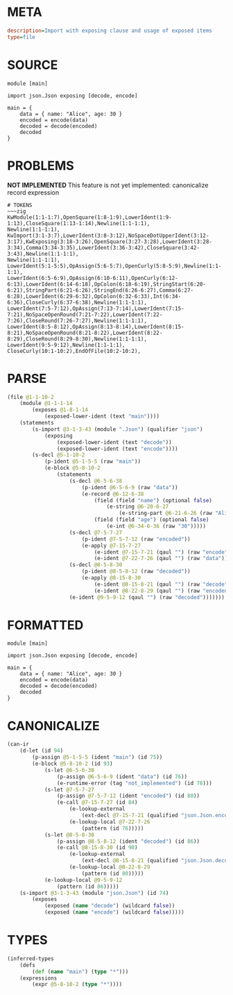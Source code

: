# META
~~~ini
description=Import with exposing clause and usage of exposed items
type=file
~~~
# SOURCE
~~~roc
module [main]

import json.Json exposing [decode, encode]

main = {
    data = { name: "Alice", age: 30 }
    encoded = encode(data)
    decoded = decode(encoded)
    decoded
}
~~~
# PROBLEMS
**NOT IMPLEMENTED**
This feature is not yet implemented: canonicalize record expression


~~~
# TOKENS
~~~zig
KwModule(1:1-1:7),OpenSquare(1:8-1:9),LowerIdent(1:9-1:13),CloseSquare(1:13-1:14),Newline(1:1-1:1),
Newline(1:1-1:1),
KwImport(3:1-3:7),LowerIdent(3:8-3:12),NoSpaceDotUpperIdent(3:12-3:17),KwExposing(3:18-3:26),OpenSquare(3:27-3:28),LowerIdent(3:28-3:34),Comma(3:34-3:35),LowerIdent(3:36-3:42),CloseSquare(3:42-3:43),Newline(1:1-1:1),
Newline(1:1-1:1),
LowerIdent(5:1-5:5),OpAssign(5:6-5:7),OpenCurly(5:8-5:9),Newline(1:1-1:1),
LowerIdent(6:5-6:9),OpAssign(6:10-6:11),OpenCurly(6:12-6:13),LowerIdent(6:14-6:18),OpColon(6:18-6:19),StringStart(6:20-6:21),StringPart(6:21-6:26),StringEnd(6:26-6:27),Comma(6:27-6:28),LowerIdent(6:29-6:32),OpColon(6:32-6:33),Int(6:34-6:36),CloseCurly(6:37-6:38),Newline(1:1-1:1),
LowerIdent(7:5-7:12),OpAssign(7:13-7:14),LowerIdent(7:15-7:21),NoSpaceOpenRound(7:21-7:22),LowerIdent(7:22-7:26),CloseRound(7:26-7:27),Newline(1:1-1:1),
LowerIdent(8:5-8:12),OpAssign(8:13-8:14),LowerIdent(8:15-8:21),NoSpaceOpenRound(8:21-8:22),LowerIdent(8:22-8:29),CloseRound(8:29-8:30),Newline(1:1-1:1),
LowerIdent(9:5-9:12),Newline(1:1-1:1),
CloseCurly(10:1-10:2),EndOfFile(10:2-10:2),
~~~
# PARSE
~~~clojure
(file @1-1-10-2
	(module @1-1-1-14
		(exposes @1-8-1-14
			(exposed-lower-ident (text "main"))))
	(statements
		(s-import @3-1-3-43 (module ".Json") (qualifier "json")
			(exposing
				(exposed-lower-ident (text "decode"))
				(exposed-lower-ident (text "encode"))))
		(s-decl @5-1-10-2
			(p-ident @5-1-5-5 (raw "main"))
			(e-block @5-8-10-2
				(statements
					(s-decl @6-5-6-38
						(p-ident @6-5-6-9 (raw "data"))
						(e-record @6-12-6-38
							(field (field "name") (optional false)
								(e-string @6-20-6-27
									(e-string-part @6-21-6-26 (raw "Alice"))))
							(field (field "age") (optional false)
								(e-int @6-34-6-36 (raw "30")))))
					(s-decl @7-5-7-27
						(p-ident @7-5-7-12 (raw "encoded"))
						(e-apply @7-15-7-27
							(e-ident @7-15-7-21 (qaul "") (raw "encode"))
							(e-ident @7-22-7-26 (qaul "") (raw "data"))))
					(s-decl @8-5-8-30
						(p-ident @8-5-8-12 (raw "decoded"))
						(e-apply @8-15-8-30
							(e-ident @8-15-8-21 (qaul "") (raw "decode"))
							(e-ident @8-22-8-29 (qaul "") (raw "encoded"))))
					(e-ident @9-5-9-12 (qaul "") (raw "decoded")))))))
~~~
# FORMATTED
~~~roc
module [main]

import json.Json exposing [decode, encode]

main = {
	data = { name: "Alice", age: 30 }
	encoded = encode(data)
	decoded = decode(encoded)
	decoded
}
~~~
# CANONICALIZE
~~~clojure
(can-ir
	(d-let (id 94)
		(p-assign @5-1-5-5 (ident "main") (id 75))
		(e-block @5-8-10-2 (id 93)
			(s-let @6-5-6-38
				(p-assign @6-5-6-9 (ident "data") (id 76))
				(e-runtime-error (tag "not_implemented") (id 78)))
			(s-let @7-5-7-27
				(p-assign @7-5-7-12 (ident "encoded") (id 80))
				(e-call @7-15-7-27 (id 84)
					(e-lookup-external
						(ext-decl @7-15-7-21 (qualified "json.Json.encode") (module "json.Json") (local "encode") (kind "value") (type-var 81)))
					(e-lookup-local @7-22-7-26
						(pattern (id 76)))))
			(s-let @8-5-8-30
				(p-assign @8-5-8-12 (ident "decoded") (id 86))
				(e-call @8-15-8-30 (id 90)
					(e-lookup-external
						(ext-decl @8-15-8-21 (qualified "json.Json.decode") (module "json.Json") (local "decode") (kind "value") (type-var 87)))
					(e-lookup-local @8-22-8-29
						(pattern (id 80)))))
			(e-lookup-local @9-5-9-12
				(pattern (id 86)))))
	(s-import @3-1-3-43 (module "json.Json") (id 74)
		(exposes
			(exposed (name "decode") (wildcard false))
			(exposed (name "encode") (wildcard false)))))
~~~
# TYPES
~~~clojure
(inferred-types
	(defs
		(def (name "main") (type "*")))
	(expressions
		(expr @5-8-10-2 (type "*"))))
~~~